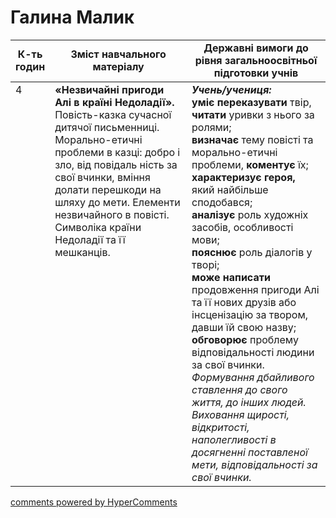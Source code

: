 <div id="hypercomments_widget" class="js-hypercomments-widget invisible"></div>

# Галина Малик

<table>
  <tr>
    <td width="10%" align="center"><b>К-ть годин</b></td>
    <td width="45%" align="center"><b>Зміст навчального матеріалу</b></td>
    <td width="45%" align="center"><b>Державні вимоги до рівня загальноосвітньої підготовки учнів</b></td>
  </tr>
<tbody>
  <tr>
<td width="10%" style="vertical-align:top !important;">4</td>
    <td width="45%" style="vertical-align:top !important;">
<b>«Незвичайні пригоди Алі в країні Недоладії».</b> Повість-казка сучасної дитячої письменниці. Морально-етичні проблеми в казці: добро і зло, від повідаль ність за свої вчинки, вміння долати перешкоди на шляху до мети. Елементи незвичайного в повісті. Символіка країни Недоладії та її мешканців.
</td>
    <td width="45%" style="vertical-align:top !important;">
<i><b>Учень/учениця:</b></i><br>
<b>уміє переказувати</b> твір, <b>читати</b> уривки з нього за ролями;<br> 
<b>визначає</b> тему повісті та морально-етичні проблеми, <b>коментує</b> їх;<br> 
<b>характеризує героя,</b> який найбільше сподобався;<br> 
<b>аналізує</b> роль художніх засобів, особливості мови;<br> 
<b>пояснює</b> роль діалогів у творі;<br> 
<b>може написати</b> продовження пригоди Алі та її нових друзів або інсценізацію за твором, давши їй свою назву;<br> 
<b>обговорює</b> проблему відповідальності людини за свої вчинки. <br>
<i>Формування дбайливого ставлення до свого життя, до інших людей. Виховання щирості, відкритості, наполегливості в досягненні поставленої мети, відповідальності за свої вчинки.</i> </td>
  </tr>
</tbody>
</table>

<div class="js-hypercomments-container">
<a href="http://hypercomments.com" class="hc-link" title="comments widget">comments powered by HyperComments</a>
</div>